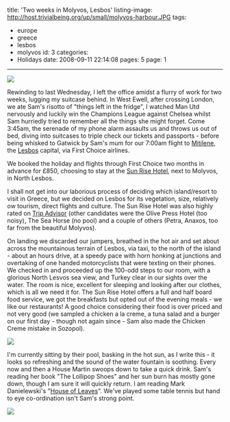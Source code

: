 title: 'Two weeks in Molyvos, Lesbos'
listing-image: http://host.trivialbeing.org/up/small/molyvos-harbour.JPG
tags:
  - europe
  - greece
  - lesbos
  - molyvos
id: 3
categories:
  - Holidays
date: 2008-09-11 22:14:08
pages: 5
page: 1
---

<!-- As with our trip to Sozopol, Bulgaria, I'm taking a quick moment out of a few days to recant our recent tails. Those lucky enough to find this rare and valuable hard copy will note the delightful [Molyvos](http://en.wikipedia.org/wiki/Molyvos) image on the front of this book. -->

[![](http://host.trivialbeing.org/up/small/molyvos-harbour.JPG)](http://host.trivialbeing.org/up/molyvos-harbour.JPG)

Rewinding to last Wednesday, I left the office amidst a flurry of work for two weeks, lugging my suitcase behind. In West Ewell, after crossing London, we ate Sam's risotto of "things left in the fridge", I watched Man Utd nervously and luckily win the Champions League against Chelsea whilst Sam hurriedly tried to remember all the things she might forget. Come 3:45am, the serenade of my phone alarm assaults us and throws us out of bed, diving into suitcases to triple check our tickets and passports - before being whisked to Gatwick by Sam's mum for our 7:00am flight to [Mitilene](http://en.wikipedia.org/wiki/Mitilene), the [Lesbos](http://en.wikipedia.org/wiki/Lesbos) capital, via First Choice airlines.

We booked the holiday and flights through First Choice two months in advance for £850, choosing to stay at the [Sun Rise Hotel](http://www.dpbolvw.net/click-2796858-10780389?url=http://www.hotels.com/ho326612/sunrise-lesvos-greece/), next to Molyvos, in North Lesbos.

<!--more-->

I shall not get into our laborious process of deciding which island/resort to visit in Greece, but we decided on Lesbos for its vegetation, size, relatively ow tourism, direct flights and culture. The Sun Rise Hotel was also highly rated on [Trip Advisor](http://www.tripadvisor.com/Hotels-g189479-Lesbos_Northeast_Aegean_Islands-Hotels.html) (other candidates were the Olive Press Hotel (too noisy), The Sea Horse (no pool) and a couple of others (Petra, Anaxos, too far from the beautiful Molyvos).

On landing we discarded our jumpers, breathed in the hot air and set about across the mountainous terrain of Lesbos, via taxi, to the north of the island - about an hours drive, at a speedy pace with horn honking at junctions and overtaking of one handed motorcyclists that were texting on their phones. We checked in and proceeded up the 100-odd steps to our room, with a glorious North Lesvos sea view, and Turkey clear in our sights over the water. The room is nice, excellent for sleeping and looking after our clothes, which is all we need it for. The Sun Rise Hotel offers a full and half board food service, we got the breakfasts but opted out of the evening meals - we like our restaurants! A good choice considering their food is over priced and not very good (we sampled a chicken a la creme, a tuna salad and a burger on our first day - though not again since - Sam also made the Chicken Creme mistake in Sozopol).

[![](http://host.trivialbeing.org/up/small/greece-sun-rise-hotel-room.JPG)](http://host.trivialbeing.org/up/greece-sun-rise-hotel-room.JPG)

I'm currently sitting by their pool, basking in the hot sun, as I write this - it looks so refreshing and the sound of the water fountain is soothing. Every now and then a House Martin swoops down to take a quick drink. Sam's reading her book "The Lollipop Shoes" and her sun burn has mostly gone down, though I am sure it will quickly return. I am reading Mark Danielewski's "[House of Leaves](http://www.indiecult.com/2006-03/house-of-leaves-mark-danielewski)". We've played some table tennis but hand to eye co-ordination isn't Sam's strong point.

[![](http://host.trivialbeing.org/up/small/greece-sun-rise-hotel-pool.JPG)](http://host.trivialbeing.org/up/greece-sun-rise-hotel-pool.JPG)
